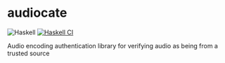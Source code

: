 # audiocate

![Haskell](https://img.shields.io/badge/Haskell-5e5086?style=for-the-badge&logo=haskell&logoColor=white) [![Haskell CI](https://github.com/eldr-io/audiocate/actions/workflows/haskell.yml/badge.svg)](https://github.com/eldr-io/audiocate/actions/workflows/haskell.yml)

Audio encoding authentication library for verifying audio as being from a trusted source
